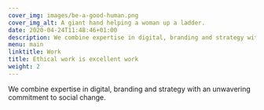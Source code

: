 ```yaml
---
cover_img: images/be-a-good-human.png
cover_img_alt: A giant hand helping a woman up a ladder.
date: 2020-04-24T11:48:46+01:00
description: We combine expertise in digital, branding and strategy with an unwavering commitment to social change.
menu: main
linktitle: Work
title: Ethical work is excellent work
weight: 2
---
```


We combine expertise in digital, branding and strategy with an unwavering commitment to social change.
